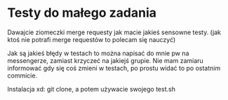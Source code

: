 # Testy do małego zadania

Dawajcie ziomeczki merge requesty jak macie jakieś sensowne testy.
(jak ktoś nie potrafi merge requestów to polecam się nauczyć)

Jak są jakieś błędy w testach to można napisać do mnie pw na messengerze, zamiast krzyczeć na jakiejś grupie.
Nie mam zamiaru informować gdy się coś zmieni w testach, po prostu widać to po ostatnim commicie.

Instalacja xd: git clone, a potem używacie swojego test.sh

